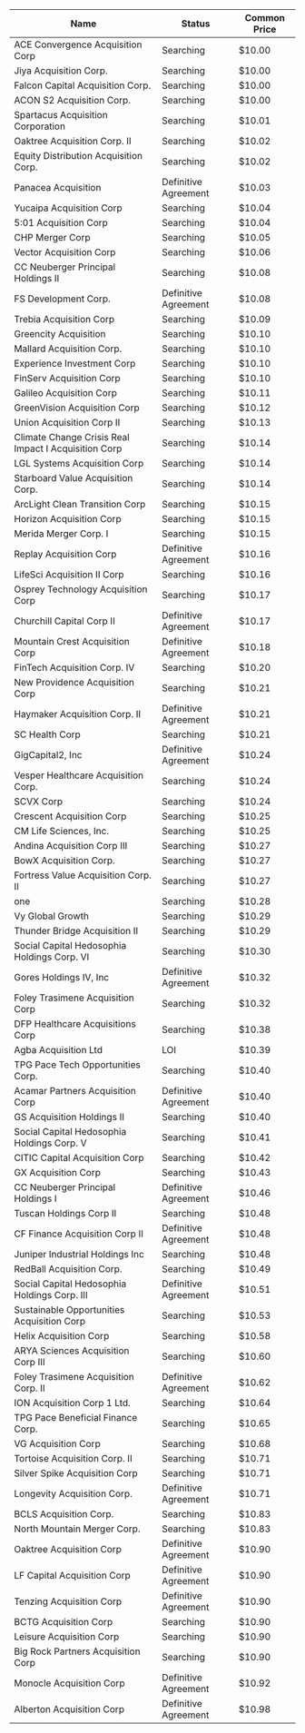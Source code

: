 Name                                                 | Status               | Common Price 
---------------------------------------------------- | -------------------- | -------------
ACE Convergence Acquisition Corp                     | Searching            | $10.00       
Jiya Acquisition Corp.                               | Searching            | $10.00       
Falcon Capital Acquisition Corp.                     | Searching            | $10.00       
ACON S2 Acquisition Corp.                            | Searching            | $10.00       
Spartacus Acquisition Corporation                    | Searching            | $10.01       
Oaktree Acquisition Corp. II                         | Searching            | $10.02       
Equity Distribution Acquisition Corp.                | Searching            | $10.02       
Panacea Acquisition                                  | Definitive Agreement | $10.03       
Yucaipa Acquisition Corp                             | Searching            | $10.04       
5:01 Acquisition Corp                                | Searching            | $10.04       
CHP Merger Corp                                      | Searching            | $10.05       
Vector Acquisition Corp                              | Searching            | $10.06       
CC Neuberger Principal Holdings II                   | Searching            | $10.08       
FS Development Corp.                                 | Definitive Agreement | $10.08       
Trebia Acquisition Corp                              | Searching            | $10.09       
Greencity Acquisition                                | Searching            | $10.10       
Mallard Acquisition Corp.                            | Searching            | $10.10       
Experience Investment Corp                           | Searching            | $10.10       
FinServ Acquisition Corp                             | Searching            | $10.10       
Galileo Acquisition Corp                             | Searching            | $10.11       
GreenVision Acquisition Corp                         | Searching            | $10.12       
Union Acquisition Corp II                            | Searching            | $10.13       
Climate Change Crisis Real Impact I Acquisition Corp | Searching            | $10.14       
LGL Systems Acquisition Corp                         | Searching            | $10.14       
Starboard Value Acquisition Corp.                    | Searching            | $10.14       
ArcLight Clean Transition Corp                       | Searching            | $10.15       
Horizon Acquisition Corp                             | Searching            | $10.15       
Merida Merger Corp. I                                | Searching            | $10.15       
Replay Acquisition Corp                              | Definitive Agreement | $10.16       
LifeSci Acquisition II Corp                          | Searching            | $10.16       
Osprey Technology Acquisition Corp                   | Searching            | $10.17       
Churchill Capital Corp II                            | Definitive Agreement | $10.17       
Mountain Crest Acquisition Corp                      | Definitive Agreement | $10.18       
FinTech Acquisition Corp. IV                         | Searching            | $10.20       
New Providence Acquisition Corp                      | Searching            | $10.21       
Haymaker Acquisition Corp. II                        | Definitive Agreement | $10.21       
SC Health Corp                                       | Searching            | $10.21       
GigCapital2, Inc                                     | Definitive Agreement | $10.24       
Vesper Healthcare Acquisition Corp.                  | Searching            | $10.24       
SCVX Corp                                            | Searching            | $10.24       
Crescent Acquisition Corp                            | Searching            | $10.25       
CM Life Sciences, Inc.                               | Searching            | $10.25       
Andina Acquisition Corp III                          | Searching            | $10.27       
BowX Acquisition Corp.                               | Searching            | $10.27       
Fortress Value Acquisition Corp. II                  | Searching            | $10.27       
one                                                  | Searching            | $10.28       
Vy Global Growth                                     | Searching            | $10.29       
Thunder Bridge Acquisition II                        | Searching            | $10.29       
Social Capital Hedosophia Holdings Corp. VI          | Searching            | $10.30       
Gores Holdings IV, Inc                               | Definitive Agreement | $10.32       
Foley Trasimene Acquisition Corp                     | Searching            | $10.32       
DFP Healthcare Acquisitions Corp                     | Searching            | $10.38       
Agba Acquisition Ltd                                 | LOI                  | $10.39       
TPG Pace Tech Opportunities Corp.                    | Searching            | $10.40       
Acamar Partners Acquisition Corp                     | Definitive Agreement | $10.40       
GS Acquisition Holdings II                           | Searching            | $10.40       
Social Capital Hedosophia Holdings Corp. V           | Searching            | $10.41       
CITIC Capital Acquisition Corp                       | Searching            | $10.42       
GX Acquisition Corp                                  | Searching            | $10.43       
CC Neuberger Principal Holdings I                    | Definitive Agreement | $10.46       
Tuscan Holdings Corp II                              | Searching            | $10.48       
CF Finance Acquisition Corp II                       | Definitive Agreement | $10.48       
Juniper Industrial Holdings Inc                      | Searching            | $10.48       
RedBall Acquisition Corp.                            | Searching            | $10.49       
Social Capital Hedosophia Holdings Corp. III         | Definitive Agreement | $10.51       
Sustainable Opportunities Acquisition Corp           | Searching            | $10.53       
Helix Acquisition Corp                               | Searching            | $10.58       
ARYA Sciences Acquisition Corp III                   | Searching            | $10.60       
Foley Trasimene Acquisition Corp. II                 | Definitive Agreement | $10.62       
ION Acquisition Corp 1 Ltd.                          | Searching            | $10.64       
TPG Pace Beneficial Finance Corp.                    | Searching            | $10.65       
VG Acquisition Corp                                  | Searching            | $10.68       
Tortoise Acquisition Corp. II                        | Searching            | $10.71       
Silver Spike Acquisition Corp                        | Searching            | $10.71       
Longevity Acquisition Corp.                          | Definitive Agreement | $10.71       
BCLS Acquisition Corp.                               | Searching            | $10.83       
North Mountain Merger Corp.                          | Searching            | $10.83       
Oaktree Acquisition Corp                             | Definitive Agreement | $10.90       
LF Capital Acquisition Corp                          | Definitive Agreement | $10.90       
Tenzing Acquisition Corp                             | Definitive Agreement | $10.90       
BCTG Acquisition Corp                                | Searching            | $10.90       
Leisure Acquisition Corp                             | Searching            | $10.90       
Big Rock Partners Acquisition Corp                   | Searching            | $10.90       
Monocle Acquisition Corp                             | Definitive Agreement | $10.92       
Alberton Acquisition Corp                            | Definitive Agreement | $10.98       
